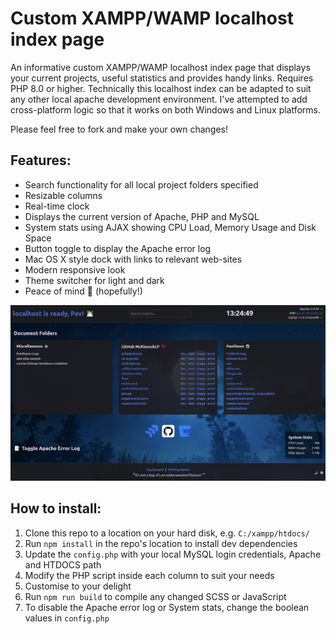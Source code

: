 # Custom XAMPP/WAMP localhost index page
An informative custom XAMPP/WAMP localhost index page that displays your current projects, useful statistics and provides handy links. Requires PHP 8.0 or higher.
Technically this localhost index can be adapted to suit any other local apache development environment. I've attempted to add cross-platform logic so that it works on both Windows and Linux platforms.

Please feel free to fork and make your own changes!

## Features:

- Search functionality for all local project folders specified
- Resizable columns
- Real-time clock
- Displays the current version of Apache, PHP and MySQL
- System stats using AJAX showing CPU Load, Memory Usage and Disk Space
- Button toggle to display the Apache error log
- Mac OS X style dock with links to relevant web-sites
- Modern responsive look
- Theme switcher for light and dark
- Peace of mind 🧘 (hopefully!)

![search functionality](screenshots/index.png)

## How to install:

1. Clone this repo to a location on your hard disk, e.g. `C:/xampp/htdocs/`
2. Run `npm install` in the repo's location to install dev dependencies
3. Update the `config.php` with your local MySQL login credentials, Apache and HTDOCS path
4. Modify the PHP script inside each column to suit your needs
5. Customise to your delight
6. Run `npm run build` to compile any changed SCSS or JavaScript
7. To disable the Apache error log or System stats, change the boolean values in `config.php`